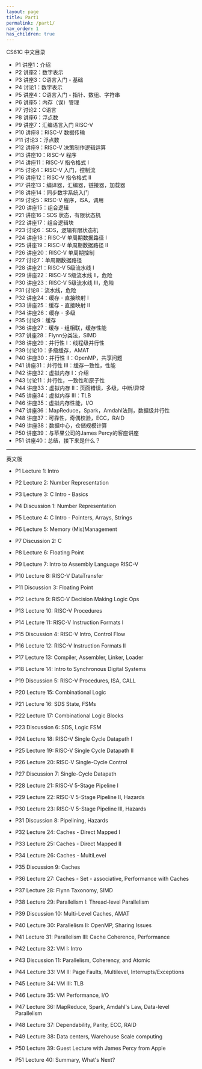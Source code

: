```yaml
---
layout: page
title: Part1 
permalink: /part1/
nav_order: 1
has_children: true
---
```






CS61C 中文目录

- P1 讲座1：介绍
- P2 讲座2：数字表示
- P3 讲座3：C语言入门 - 基础
- P4 讨论1：数字表示
- P5 讲座4：C语言入门 - 指针、数组、字符串
- P6 讲座5：内存（误）管理
- P7 讨论2：C语言
- P8 讲座6：浮点数
- P9 讲座7：汇编语言入门 RISC-V
- P10 讲座8：RISC-V 数据传输
- P11 讨论3：浮点数
- P12 讲座9：RISC-V 决策制作逻辑运算
- P13 讲座10：RISC-V 程序
- P14 讲座11：RISC-V 指令格式 I
- P15 讨论4：RISC-V 入门，控制流
- P16 讲座12：RISC-V 指令格式 II
- P17 讲座13：编译器，汇编器，链接器，加载器
- P18 讲座14：同步数字系统入门
- P19 讨论5：RISC-V 程序，ISA，调用
- P20 讲座15：组合逻辑
- P21 讲座16：SDS 状态，有限状态机
- P22 讲座17：组合逻辑块
- P23 讨论6：SDS，逻辑有限状态机
- P24 讲座18：RISC-V 单周期数据路径 I
- P25 讲座19：RISC-V 单周期数据路径 II
- P26 讲座20：RISC-V 单周期控制
- P27 讨论7：单周期数据路径
- P28 讲座21：RISC-V 5级流水线 I
- P29 讲座22：RISC-V 5级流水线 II，危险
- P30 讲座23：RISC-V 5级流水线 III，危险
- P31 讨论8：流水线，危险
- P32 讲座24：缓存 - 直接映射 I
- P33 讲座25：缓存 - 直接映射 II
- P34 讲座26：缓存 - 多级
- P35 讨论9：缓存
- P36 讲座27：缓存 - 组相联，缓存性能
- P37 讲座28：Flynn分类法，SIMD
- P38 讲座29：并行性 I：线程级并行性
- P39 讨论10：多级缓存，AMAT
- P40 讲座30：并行性 II：OpenMP，共享问题
- P41 讲座31：并行性 III：缓存一致性，性能
- P42 讲座32：虚拟内存 I：介绍
- P43 讨论11：并行性，一致性和原子性
- P44 讲座33：虚拟内存 II：页面错误，多级，中断/异常
- P45 讲座34：虚拟内存 III：TLB
- P46 讲座35：虚拟内存性能，I/O
- P47 讲座36：MapReduce，Spark，Amdahl法则，数据级并行性
- P48 讲座37：可靠性，奇偶校验，ECC，RAID
- P49 讲座38：数据中心，仓储规模计算
- P50 讲座39：与苹果公司的James Percy的客座讲座
- P51 讲座40：总结，接下来是什么？



---



英文版

- P1 Lecture 1: Intro

- P2 Lecture 2: Number Representation
- P3 Lecture 3: C Intro - Basics
- P4 Discussion 1: Number Representation
- P5 Lecture 4: C Intro - Pointers, Arrays, Strings
- P6 Lecture 5: Memory (Mis)Management
- P7 Discussion 2: C
- P8 Lecture 6: Floating Point
- P9 Lecture 7: Intro to Assembly Language RISC-V
- P10 Lecture 8: RISC-V DataTransfer
- P11 Discussion 3: Floating Point
- P12 Lecture 9: RISC-V Decision Making Logic Ops
- P13 Lecture 10: RISC-V Procedures
- P14 Lecture 11: RISC-V Instruction Formats I
- P15 Discussion 4: RISC-V Intro, Control Flow
- P16 Lecture 12: RISC-V Instruction Formats II
- P17 Lecture 13: Compiler, Assembler, Linker, Loader
- P18 Lecture 14: Intro to Synchronous Digital Systems
- P19 Discussion 5: RISC-V Procedures, ISA, CALL
- P20 Lecture 15: Combinational Logic
- P21 Lecture 16: SDS State, FSMs
- P22 Lecture 17: Combinational Logic Blocks
- P23 Discussion 6: SDS, Logic FSM
- P24 Lecture 18: RISC-V Single Cycle Datapath I
- P25 Lecture 19: RISC-V Single Cycle Datapath II
- P26 Lecture 20: RISC-V Single-Cycle Control
- P27 Discussion 7: Single-Cycle Datapath
- P28 Lecture 21: RISC-V 5-Stage Pipeline I
- P29 Lecture 22: RISC-V 5-Stage Pipeline II, Hazards
- P30 Lecture 23: RISC-V 5-Stage Pipeline III, Hazards
- P31 Discussion 8: Pipelining, Hazards
- P32 Lecture 24: Caches - Direct Mapped I
- P33 Lecture 25: Caches - Direct Mapped II
- P34 Lecture 26: Caches - MultiLevel
- P35 Discussion 9: Caches
- P36 Lecture 27: Caches - Set - associative, Performance with Caches
- P37 Lecture 28: Flynn Taxonomy, SIMD
- P38 Lecture 29: Parallelism I: Thread-level Parallelism
- P39 Discussion 10: Multi-Level Caches, AMAT
- P40 Lecture 30: Parallelism II: OpenMP, Sharing Issues
- P41 Lecture 31: Parallelism III: Cache Coherence, Performance
- P42 Lecture 32: VM I: Intro
- P43 Discussion 11: Parallelism, Coherency, and Atomic
- P44 Lecture 33: VM II: Page Faults, Multilevel, Interrupts/Exceptions
- P45 Lecture 34: VM III: TLB
- P46 Lecture 35: VM Performance, I/O
- P47 Lecture 36: MapReduce, Spark, Amdahl's Law, Data-level Parallelism
- P48 Lecture 37: Dependability, Parity, ECC, RAID
- P49 Lecture 38: Data centers, Warehouse Scale computing
- P50 Lecture 39: Guest Lecture with James Percy from Apple
- P51 Lecture 40: Summary, What's Next?